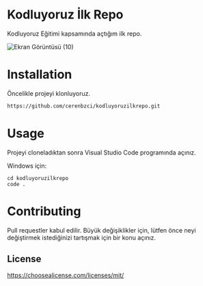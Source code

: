 # Kodluyoruz İlk Repo
Kodluyoruz Eğitimi kapsamında açtığım ilk repo.

![Ekran Görüntüsü (10)](https://github.com/user-attachments/assets/4a4612de-443a-4be1-8f56-2860e7608dfb)

# Installation
Öncelikle projeyi klonluyoruz.
```bash
https://github.com/cerenbzci/kodluyoruzilkrepo.git
```

# Usage
Projeyi cloneladıktan sonra Visual Studio Code programında açınız.

Windows için:

```windows
cd kodluyoruzilkrepo
code .
```

# Contributing
Pull requestler kabul edilir. Büyük değişiklikler için, lütfen önce neyi değiştirmek istediğinizi tartışmak için bir konu açınız.

## License
https://choosealicense.com/licenses/mit/
